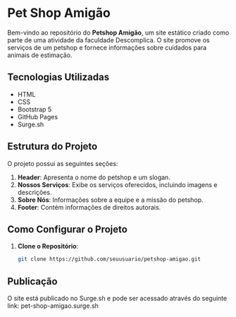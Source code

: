 # Pet Shop Amigão

Bem-vindo ao repositório do **Petshop Amigão**, um site estático criado como parte de uma atividade da faculdade Descomplica. O site promove os serviços de um petshop e fornece informações sobre cuidados para animais de estimação.

## Tecnologias Utilizadas

- HTML
- CSS
- Bootstrap 5
- GitHub Pages
- Surge.sh

## Estrutura do Projeto

O projeto possui as seguintes seções:

1. **Header**: Apresenta o nome do petshop e um slogan.
2. **Nossos Serviços**: Exibe os serviços oferecidos, incluindo imagens e descrições.
3. **Sobre Nós**: Informações sobre a equipe e a missão do petshop.
4. **Footer**: Contém informações de direitos autorais.

## Como Configurar o Projeto

1. **Clone o Repositório**:
   ```bash
   git clone https://github.com/seuusuario/petshop-amigao.git

## Publicação
O site está publicado no Surge.sh e pode ser acessado através do seguinte link: pet-shop-amigao.surge.sh
